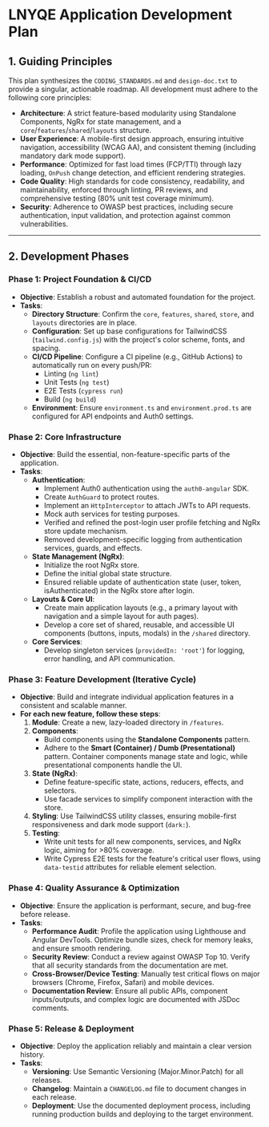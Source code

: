 # LNYQE Application Development Plan

## 1. Guiding Principles

This plan synthesizes the `CODING_STANDARDS.md` and `design-doc.txt` to provide a singular, actionable roadmap. All development must adhere to the following core principles:

- **Architecture**: A strict feature-based modularity using Standalone Components, NgRx for state management, and a `core`/`features`/`shared`/`layouts` structure.
- **User Experience**: A mobile-first design approach, ensuring intuitive navigation, accessibility (WCAG AA), and consistent theming (including mandatory dark mode support).
- **Performance**: Optimized for fast load times (FCP/TTI) through lazy loading, `OnPush` change detection, and efficient rendering strategies.
- **Code Quality**: High standards for code consistency, readability, and maintainability, enforced through linting, PR reviews, and comprehensive testing (80% unit test coverage minimum).
- **Security**: Adherence to OWASP best practices, including secure authentication, input validation, and protection against common vulnerabilities.

---

## 2. Development Phases

### Phase 1: Project Foundation & CI/CD

- **Objective**: Establish a robust and automated foundation for the project.
- **Tasks**:
    - **Directory Structure**: Confirm the `core`, `features`, `shared`, `store`, and `layouts` directories are in place.
    - **Configuration**: Set up base configurations for TailwindCSS (`tailwind.config.js`) with the project's color scheme, fonts, and spacing.
    - **CI/CD Pipeline**: Configure a CI pipeline (e.g., GitHub Actions) to automatically run on every push/PR:
        - Linting (`ng lint`)
        - Unit Tests (`ng test`)
        - E2E Tests (`cypress run`)
        - Build (`ng build`)
    - **Environment**: Ensure `environment.ts` and `environment.prod.ts` are configured for API endpoints and Auth0 settings.

### Phase 2: Core Infrastructure

- **Objective**: Build the essential, non-feature-specific parts of the application.
- **Tasks**:
    - **Authentication**: 
        - Implement Auth0 authentication using the `auth0-angular` SDK.
        - Create `AuthGuard` to protect routes.
        - Implement an `HttpInterceptor` to attach JWTs to API requests.
        - Mock auth services for testing purposes.
        - Verified and refined the post-login user profile fetching and NgRx store update mechanism.
        - Removed development-specific logging from authentication services, guards, and effects.
    - **State Management (NgRx)**: 
        - Initialize the root NgRx store.
        - Define the initial global state structure.
        - Ensured reliable update of authentication state (user, token, isAuthenticated) in the NgRx store after login.
    - **Layouts & Core UI**: 
        - Create main application layouts (e.g., a primary layout with navigation and a simple layout for auth pages).
        - Develop a core set of shared, reusable, and accessible UI components (buttons, inputs, modals) in the `/shared` directory.
    - **Core Services**:
        - Develop singleton services (`providedIn: 'root'`) for logging, error handling, and API communication.

### Phase 3: Feature Development (Iterative Cycle)

- **Objective**: Build and integrate individual application features in a consistent and scalable manner.
- **For each new feature, follow these steps**:
    1.  **Module**: Create a new, lazy-loaded directory in `/features`.
    2.  **Components**: 
        - Build components using the **Standalone Components** pattern.
        - Adhere to the **Smart (Container) / Dumb (Presentational)** pattern. Container components manage state and logic, while presentational components handle the UI.
    3.  **State (NgRx)**: 
        - Define feature-specific state, actions, reducers, effects, and selectors.
        - Use facade services to simplify component interaction with the store.
    4.  **Styling**: Use TailwindCSS utility classes, ensuring mobile-first responsiveness and dark mode support (`dark:`).
    5.  **Testing**:
        - Write unit tests for all new components, services, and NgRx logic, aiming for >80% coverage.
        - Write Cypress E2E tests for the feature's critical user flows, using `data-testid` attributes for reliable element selection.

### Phase 4: Quality Assurance & Optimization

- **Objective**: Ensure the application is performant, secure, and bug-free before release.
- **Tasks**:
    - **Performance Audit**: Profile the application using Lighthouse and Angular DevTools. Optimize bundle sizes, check for memory leaks, and ensure smooth rendering.
    - **Security Review**: Conduct a review against OWASP Top 10. Verify that all security standards from the documentation are met.
    - **Cross-Browser/Device Testing**: Manually test critical flows on major browsers (Chrome, Firefox, Safari) and mobile devices.
    - **Documentation Review**: Ensure all public APIs, component inputs/outputs, and complex logic are documented with JSDoc comments.

### Phase 5: Release & Deployment

- **Objective**: Deploy the application reliably and maintain a clear version history.
- **Tasks**:
    - **Versioning**: Use Semantic Versioning (Major.Minor.Patch) for all releases.
    - **Changelog**: Maintain a `CHANGELOG.md` file to document changes in each release.
    - **Deployment**: Use the documented deployment process, including running production builds and deploying to the target environment.
